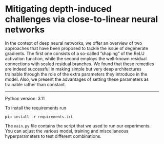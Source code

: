 # Mitigating depth-induced challenges via close-to-linear neural networks

In the context of deep neural networks, we offer an overview of two approaches that have been proposed to tackle the issue of degenerate gradients. The first one consists of a so-called ”shaping” of the ReLU activation function, while the second employs the well-known residual connections with scaled residual branches. We found that these remedies are indeed successful in making simple but very deep architectures trainable through the role of the extra parameters they introduce in the model. Also, we present the advantages of setting these parameters as trainable rather than constant.

------------------

Python version: 3.11

To install the requirements run 

`pip install -r requirements.txt`

The `main.py` file contains the script that we used to run our experiments. You can adjust the various model, training and miscellaneous hyperparameters to test different combinations.






